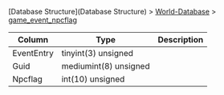 [Database Structure](Database Structure) > [World-Database](World-Database) > [game_event_npcflag](game_event_npcflag)

Column | Type | Description
--- | --- | ---
EventEntry | tinyint(3) unsigned | 
Guid | mediumint(8) unsigned | 
Npcflag | int(10) unsigned | 
